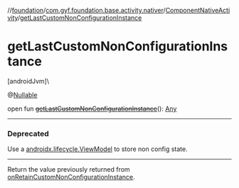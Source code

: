 //[foundation](../../../index.md)/[com.gyf.foundation.base.activity.nativer](../index.md)/[ComponentNativeActivity](index.md)/[getLastCustomNonConfigurationInstance](get-last-custom-non-configuration-instance.md)

# getLastCustomNonConfigurationInstance

[androidJvm]\

@[Nullable](https://developer.android.com/reference/kotlin/androidx/annotation/Nullable.html)

open fun [~~getLastCustomNonConfigurationInstance~~](get-last-custom-non-configuration-instance.md)(): [Any](https://kotlinlang.org/api/core/kotlin-stdlib/kotlin/-any/index.html)

---

### Deprecated

Use a [androidx.lifecycle.ViewModel](https://developer.android.com/reference/kotlin/androidx/lifecycle/ViewModel.html) to store non config state.

---

Return the value previously returned from [onRetainCustomNonConfigurationInstance](on-retain-custom-non-configuration-instance.md).